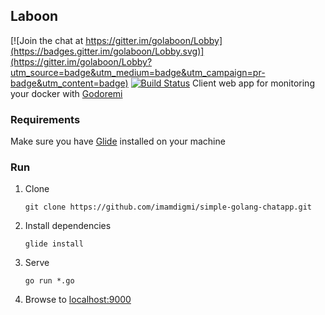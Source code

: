 ## Laboon

[![Join the chat at https://gitter.im/golaboon/Lobby](https://badges.gitter.im/golaboon/Lobby.svg)](https://gitter.im/golaboon/Lobby?utm_source=badge&utm_medium=badge&utm_campaign=pr-badge&utm_content=badge)
[![Build Status](https://travis-ci.org/imamdigmi/laboon.svg?branch=master)](https://travis-ci.org/imamdigmi/laboon)
Client web app for monitoring your docker with [Godoremi](https://github.com/orcinustools/godoremi)

### Requirements
Make sure you have [Glide](https://glide.sh) installed on your machine

### Run

1. Clone
	```
	git clone https://github.com/imamdigmi/simple-golang-chatapp.git
	```
2. Install dependencies
	```
	glide install
	```
3. Serve
	```
	go run *.go
	```
4. Browse to [localhost:9000](http://localhost:9000)
